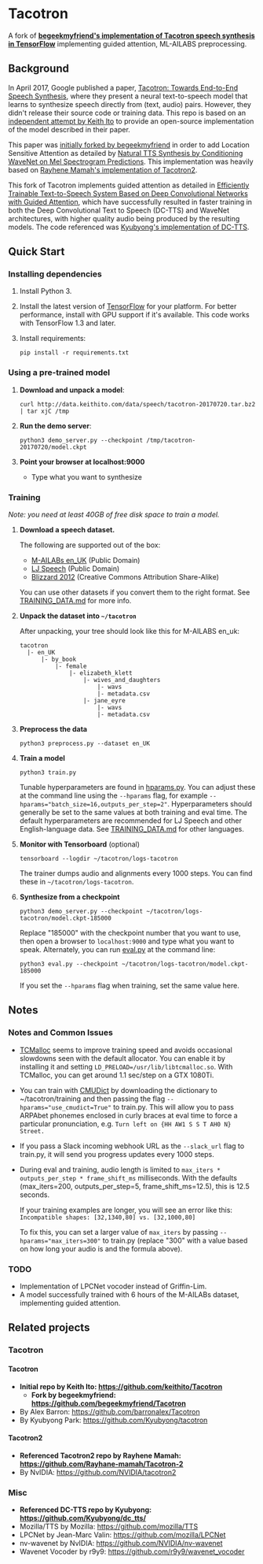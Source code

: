 # Tacotron

A fork of **[begeekmyfriend's implementation of Tacotron speech synthesis in TensorFlow](https://github.com/begeekmyfriend/tacotron)** implementing guided attention, ML-AILABS preprocessing.



## Background

In April 2017, Google published a paper, [Tacotron: Towards End-to-End Speech Synthesis](https://arxiv.org/pdf/1703.10135.pdf),
where they present a neural text-to-speech model that learns to synthesize speech directly from
(text, audio) pairs. However, they didn't release their source code or training data. This repo is based on an
[independent attempt by Keith Ito](https://github.com/keithito/Tacotron) to provide an open-source implementation of the model described in their paper.

This paper was [initially forked by begeekmyfriend](https://github.com/begeekmyfriend/tacotron) in order to add 
Location Sensitive Attention as detailed by
[Natural TTS Synthesis by Conditioning WaveNet on Mel Spectrogram Predictions](https://arxiv.org/abs/1712.05884).
This implementation was heavily based on [Rayhene Mamah's implementation of Tacotron2](https://github.com/Rayhane-mamah/Tacotron-2).

This fork of Tacotron implements guided attention as detailed in [Efficiently Trainable Text-to-Speech System Based on 
Deep Convolutional Networks with Guided Attention](https://arxiv.org/abs/1710.08969), which have
successfully resulted in faster training in both the Deep Convolutional Text to Speech (DC-TTS) and WaveNet 
architectures, with higher quality audio being produced by the resulting
models. The code referenced was [Kyubyong's implementation of DC-TTS](https://github.com/Kyubyong/dc_tts).

## Quick Start

### Installing dependencies

1. Install Python 3.

2. Install the latest version of [TensorFlow](https://www.tensorflow.org/install/) for your platform. For better
   performance, install with GPU support if it's available. This code works with TensorFlow 1.3 and later.

3. Install requirements:
   ```
   pip install -r requirements.txt
   ```


### Using a pre-trained model

1. **Download and unpack a model**:
   ```
   curl http://data.keithito.com/data/speech/tacotron-20170720.tar.bz2 | tar xjC /tmp
   ```

2. **Run the demo server**:
   ```
   python3 demo_server.py --checkpoint /tmp/tacotron-20170720/model.ckpt
   ```

3. **Point your browser at localhost:9000**
   * Type what you want to synthesize



### Training

*Note: you need at least 40GB of free disk space to train a model.*

1. **Download a speech dataset.**

   The following are supported out of the box:
    * [M-AILABs en_UK](http://m-ailabs.bayern/en/the-mailabs-speech-dataset/) (Public Domain)
    * [LJ Speech](https://keithito.com/LJ-Speech-Dataset/) (Public Domain)
    * [Blizzard 2012](http://www.cstr.ed.ac.uk/projects/blizzard/2012/phase_one) (Creative Commons Attribution Share-Alike)

   You can use other datasets if you convert them to the right format. See [TRAINING_DATA.md](TRAINING_DATA.md) for more info.


2. **Unpack the dataset into `~/tacotron`**

   After unpacking, your tree should look like this for M-AILABS en_uk:
   ```
   tacotron
     |- en_UK
         |- by_book
             |- female
                 |- elizabeth_klett
                     |- wives_and_daughters
                         |- wavs
                         |- metadata.csv
                     |- jane_eyre
                         |- wavs
                         |- metadata.csv
   ```

3. **Preprocess the data**
   ```
   python3 preprocess.py --dataset en_UK
   ```

4. **Train a model**
   ```
   python3 train.py
   ```

   Tunable hyperparameters are found in [hparams.py](hparams.py). You can adjust these at the command
   line using the `--hparams` flag, for example `--hparams="batch_size=16,outputs_per_step=2"`.
   Hyperparameters should generally be set to the same values at both training and eval time.
   The default hyperparameters are recommended for LJ Speech and other English-language data.
   See [TRAINING_DATA.md](TRAINING_DATA.md) for other languages.


5. **Monitor with Tensorboard** (optional)
   ```
   tensorboard --logdir ~/tacotron/logs-tacotron
   ```

   The trainer dumps audio and alignments every 1000 steps. You can find these in
   `~/tacotron/logs-tacotron`.

6. **Synthesize from a checkpoint**
   ```
   python3 demo_server.py --checkpoint ~/tacotron/logs-tacotron/model.ckpt-185000
   ```
   Replace "185000" with the checkpoint number that you want to use, then open a browser
   to `localhost:9000` and type what you want to speak. Alternately, you can
   run [eval.py](eval.py) at the command line:
   ```
   python3 eval.py --checkpoint ~/tacotron/logs-tacotron/model.ckpt-185000
   ```
   If you set the `--hparams` flag when training, set the same value here.

## Notes
### Notes and Common Issues

  * [TCMalloc](http://goog-perftools.sourceforge.net/doc/tcmalloc.html) seems to improve
    training speed and avoids occasional slowdowns seen with the default allocator. You
    can enable it by installing it and setting `LD_PRELOAD=/usr/lib/libtcmalloc.so`. With TCMalloc,
    you can get around 1.1 sec/step on a GTX 1080Ti.

  * You can train with [CMUDict](http://www.speech.cs.cmu.edu/cgi-bin/cmudict) by downloading the
    dictionary to ~/tacotron/training and then passing the flag `--hparams="use_cmudict=True"` to
    train.py. This will allow you to pass ARPAbet phonemes enclosed in curly braces at eval
    time to force a particular pronunciation, e.g. `Turn left on {HH AW1 S S T AH0 N} Street.`

  * If you pass a Slack incoming webhook URL as the `--slack_url` flag to train.py, it will send
    you progress updates every 1000 steps.
    
  * During eval and training, audio length is limited to `max_iters * outputs_per_step * frame_shift_ms`
    milliseconds. With the defaults (max_iters=200, outputs_per_step=5, frame_shift_ms=12.5), this is
    12.5 seconds.
    
    If your training examples are longer, you will see an error like this:
    `Incompatible shapes: [32,1340,80] vs. [32,1000,80]`
    
    To fix this, you can set a larger value of `max_iters` by passing `--hparams="max_iters=300"` to
    train.py (replace "300" with a value based on how long your audio is and the formula above).
### TODO
  * Implementation of LPCNet vocoder instead of Griffin-Lim.
  * A model successfully trained with 6 hours of the M-AILABs dataset, implementing guided attention.

## Related projects
### Tacotron
#### Tacotron
  * **Initial repo by Keith Ito: https://github.com/keithito/Tacotron**
    * **Fork by begeekmyfriend: https://github.com/begeekmyfriend/Tacotron**
  * By Alex Barron: https://github.com/barronalex/Tacotron
  * By Kyubyong Park: https://github.com/Kyubyong/tacotron
#### Tacotron2
  * **Referenced Tacotron2 repo by Rayhene Mamah: https://github.com/Rayhane-mamah/Tacotron-2**
  * By NvIDIA: https://github.com/NVIDIA/tacotron2
### Misc
  * **Referenced DC-TTS repo by Kyubyong: https://github.com/Kyubyong/dc_tts/**
  * Mozilla/TTS by Mozilla: https://github.com/mozilla/TTS
  * LPCNet by Jean-Marc Valin: https://github.com/mozilla/LPCNet
  * nv-wavenet by NvIDIA: https://github.com/NVIDIA/nv-wavenet
  * Wavenet Vocoder by r9y9: https://github.com/r9y9/wavenet_vocoder
  